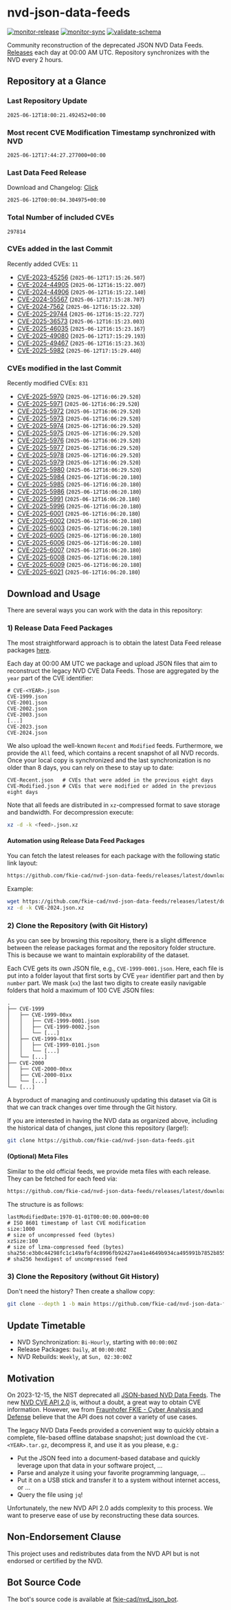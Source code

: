# nvd-json-data-feeds

[![monitor-release](https://github.com/fkie-cad/nvd-json-data-feeds/actions/workflows/monitor_release.yml/badge.svg)](https://github.com/fkie-cad/nvd-json-data-feeds/actions/workflows/monitor_release.yml)
[![monitor-sync](https://github.com/fkie-cad/nvd-json-data-feeds/actions/workflows/monitor_sync.yml/badge.svg)](https://github.com/fkie-cad/nvd-json-data-feeds/actions/workflows/monitor_sync.yml)
[![validate-schema](https://github.com/fkie-cad/nvd-json-data-feeds/actions/workflows/validate_schema.yml/badge.svg)](https://github.com/fkie-cad/nvd-json-data-feeds/actions/workflows/validate_schema.yml)

Community reconstruction of the deprecated JSON NVD Data Feeds.
[Releases](https://github.com/fkie-cad/nvd-json-data-feeds/releases/latest) each day at 00:00 AM UTC.
Repository synchronizes with the NVD every 2 hours.

## Repository at a Glance

### Last Repository Update

```plain
2025-06-12T18:00:21.492452+00:00
```

### Most recent CVE Modification Timestamp synchronized with NVD

```plain
2025-06-12T17:44:27.277000+00:00
```

### Last Data Feed Release

Download and Changelog: [Click](https://github.com/fkie-cad/nvd-json-data-feeds/releases/latest)

```plain
2025-06-12T00:00:04.304975+00:00
```

### Total Number of included CVEs

```plain
297814
```

### CVEs added in the last Commit

Recently added CVEs: `11`

- [CVE-2023-45256](CVE-2023/CVE-2023-452xx/CVE-2023-45256.json) (`2025-06-12T17:15:26.507`)
- [CVE-2024-44905](CVE-2024/CVE-2024-449xx/CVE-2024-44905.json) (`2025-06-12T16:15:22.007`)
- [CVE-2024-44906](CVE-2024/CVE-2024-449xx/CVE-2024-44906.json) (`2025-06-12T16:15:22.140`)
- [CVE-2024-55567](CVE-2024/CVE-2024-555xx/CVE-2024-55567.json) (`2025-06-12T17:15:28.707`)
- [CVE-2024-7562](CVE-2024/CVE-2024-75xx/CVE-2024-7562.json) (`2025-06-12T16:15:22.320`)
- [CVE-2025-29744](CVE-2025/CVE-2025-297xx/CVE-2025-29744.json) (`2025-06-12T16:15:22.727`)
- [CVE-2025-36573](CVE-2025/CVE-2025-365xx/CVE-2025-36573.json) (`2025-06-12T16:15:23.003`)
- [CVE-2025-46035](CVE-2025/CVE-2025-460xx/CVE-2025-46035.json) (`2025-06-12T16:15:23.167`)
- [CVE-2025-49080](CVE-2025/CVE-2025-490xx/CVE-2025-49080.json) (`2025-06-12T17:15:29.193`)
- [CVE-2025-49467](CVE-2025/CVE-2025-494xx/CVE-2025-49467.json) (`2025-06-12T16:15:23.363`)
- [CVE-2025-5982](CVE-2025/CVE-2025-59xx/CVE-2025-5982.json) (`2025-06-12T17:15:29.440`)


### CVEs modified in the last Commit

Recently modified CVEs: `831`

- [CVE-2025-5970](CVE-2025/CVE-2025-59xx/CVE-2025-5970.json) (`2025-06-12T16:06:29.520`)
- [CVE-2025-5971](CVE-2025/CVE-2025-59xx/CVE-2025-5971.json) (`2025-06-12T16:06:29.520`)
- [CVE-2025-5972](CVE-2025/CVE-2025-59xx/CVE-2025-5972.json) (`2025-06-12T16:06:29.520`)
- [CVE-2025-5973](CVE-2025/CVE-2025-59xx/CVE-2025-5973.json) (`2025-06-12T16:06:29.520`)
- [CVE-2025-5974](CVE-2025/CVE-2025-59xx/CVE-2025-5974.json) (`2025-06-12T16:06:29.520`)
- [CVE-2025-5975](CVE-2025/CVE-2025-59xx/CVE-2025-5975.json) (`2025-06-12T16:06:29.520`)
- [CVE-2025-5976](CVE-2025/CVE-2025-59xx/CVE-2025-5976.json) (`2025-06-12T16:06:29.520`)
- [CVE-2025-5977](CVE-2025/CVE-2025-59xx/CVE-2025-5977.json) (`2025-06-12T16:06:29.520`)
- [CVE-2025-5978](CVE-2025/CVE-2025-59xx/CVE-2025-5978.json) (`2025-06-12T16:06:29.520`)
- [CVE-2025-5979](CVE-2025/CVE-2025-59xx/CVE-2025-5979.json) (`2025-06-12T16:06:29.520`)
- [CVE-2025-5980](CVE-2025/CVE-2025-59xx/CVE-2025-5980.json) (`2025-06-12T16:06:29.520`)
- [CVE-2025-5984](CVE-2025/CVE-2025-59xx/CVE-2025-5984.json) (`2025-06-12T16:06:20.180`)
- [CVE-2025-5985](CVE-2025/CVE-2025-59xx/CVE-2025-5985.json) (`2025-06-12T16:06:20.180`)
- [CVE-2025-5986](CVE-2025/CVE-2025-59xx/CVE-2025-5986.json) (`2025-06-12T16:06:20.180`)
- [CVE-2025-5991](CVE-2025/CVE-2025-59xx/CVE-2025-5991.json) (`2025-06-12T16:06:20.180`)
- [CVE-2025-5996](CVE-2025/CVE-2025-59xx/CVE-2025-5996.json) (`2025-06-12T16:06:20.180`)
- [CVE-2025-6001](CVE-2025/CVE-2025-60xx/CVE-2025-6001.json) (`2025-06-12T16:06:20.180`)
- [CVE-2025-6002](CVE-2025/CVE-2025-60xx/CVE-2025-6002.json) (`2025-06-12T16:06:20.180`)
- [CVE-2025-6003](CVE-2025/CVE-2025-60xx/CVE-2025-6003.json) (`2025-06-12T16:06:20.180`)
- [CVE-2025-6005](CVE-2025/CVE-2025-60xx/CVE-2025-6005.json) (`2025-06-12T16:06:20.180`)
- [CVE-2025-6006](CVE-2025/CVE-2025-60xx/CVE-2025-6006.json) (`2025-06-12T16:06:20.180`)
- [CVE-2025-6007](CVE-2025/CVE-2025-60xx/CVE-2025-6007.json) (`2025-06-12T16:06:20.180`)
- [CVE-2025-6008](CVE-2025/CVE-2025-60xx/CVE-2025-6008.json) (`2025-06-12T16:06:20.180`)
- [CVE-2025-6009](CVE-2025/CVE-2025-60xx/CVE-2025-6009.json) (`2025-06-12T16:06:20.180`)
- [CVE-2025-6021](CVE-2025/CVE-2025-60xx/CVE-2025-6021.json) (`2025-06-12T16:06:20.180`)


## Download and Usage

There are several ways you can work with the data in this repository:

### 1) Release Data Feed Packages

The most straightforward approach is to obtain the latest Data Feed release packages [here](https://github.com/fkie-cad/nvd-json-data-feeds/releases/latest).

Each day at 00:00 AM UTC we package and upload JSON files that aim to reconstruct the legacy NVD CVE Data Feeds.
Those are aggregated by the `year` part of the CVE identifier:

```
# CVE-<YEAR>.json
CVE-1999.json
CVE-2001.json
CVE-2002.json
CVE-2003.json
[...]
CVE-2023.json
CVE-2024.json
```

We also upload the well-known `Recent` and `Modified` feeds.
Furthermore, we provide the `All` feed, which contains a recent snapshot of all NVD records.
Once your local copy is synchronized and the last synchronization is no older than 8 days, you can rely on these to stay up to date:

```plain
CVE-Recent.json   # CVEs that were added in the previous eight days
CVE-Modified.json # CVEs that were modified or added in the previous eight days
```

Note that all feeds are distributed in `xz`-compressed format to save storage and bandwidth.
For decompression execute:

```sh
xz -d -k <feed>.json.xz
```

#### Automation using Release Data Feed Packages

You can fetch the latest releases for each package with the following static link layout:

```sh
https://github.com/fkie-cad/nvd-json-data-feeds/releases/latest/download/CVE-<YEAR>.json.xz
```

Example:

```sh
wget https://github.com/fkie-cad/nvd-json-data-feeds/releases/latest/download/CVE-2024.json.xz
xz -d -k CVE-2024.json.xz
```

### 2) Clone the Repository (with Git History)

As you can see by browsing this repository, there is a slight difference between the release packages format and the repository folder structure.
This is because we want to maintain explorability of the dataset.

Each CVE gets its own JSON file, e.g., `CVE-1999-0001.json`.
Here, each file is put into a folder layout that first sorts by CVE `year` identifier part and then by `number` part.
We mask (`xx`) the last two digits to create easily navigable folders that hold a maximum of 100 CVE JSON files:

```plain
.
├── CVE-1999
│   ├── CVE-1999-00xx
│   │   ├── CVE-1999-0001.json
│   │   ├── CVE-1999-0002.json
│   │   └── [...]
│   ├── CVE-1999-01xx
│   │   ├── CVE-1999-0101.json
│   │   └── [...]
│   └── [...]
├── CVE-2000
│   ├── CVE-2000-00xx
│   ├── CVE-2000-01xx
│   └── [...]
└── [...]
```

A byproduct of managing and continuously updating this dataset via Git is that we can track changes over time through the Git history.

If you are interested in having the NVD data as organized above, including the historical data of changes, just clone this repository (large!):

```sh
git clone https://github.com/fkie-cad/nvd-json-data-feeds.git
```

#### (Optional) Meta Files

Similar to the old official feeds, we provide meta files with each release. They can be fetched for each feed via:

```sh
https://github.com/fkie-cad/nvd-json-data-feeds/releases/latest/download/CVE-<YEAR>.meta
```

The structure is as follows:

```plain
lastModifiedDate:1970-01-01T00:00:00.000+00:00                          # ISO 8601 timestamp of last CVE modification
size:1000                                                               # size of uncompressed feed (bytes)
xzSize:100                                                              # size of lzma-compressed feed (bytes)
sha256:e3b0c44298fc1c149afbf4c8996fb92427ae41e4649b934ca495991b7852b855 # sha256 hexdigest of uncompressed feed
```

### 3) Clone the Repository (without Git History)

Don't need the history? Then create a shallow copy:

```sh
git clone --depth 1 -b main https://github.com/fkie-cad/nvd-json-data-feeds.git
```


## Update Timetable

* NVD Synchronization: `Bi-Hourly`, starting with `00:00:00Z`
* Release Packages: `Daily`, at `00:00:00Z`
* NVD Rebuilds: `Weekly`, at `Sun, 02:30:00Z`


## Motivation

On 2023-12-15, the NIST deprecated all [JSON-based NVD Data Feeds](https://nvd.nist.gov/vuln/data-feeds#divRetirementBanner-1).
The new [NVD CVE API 2.0](https://nvd.nist.gov/developers/vulnerabilities) is, without a doubt, a great way to obtain CVE information.
However, we from [Fraunhofer FKIE - Cyber Analysis and Defense](https://www.fkie.fraunhofer.de/en/departments/cad.html) believe that the API does not cover a variety of use cases.

The legacy NVD Data Feeds provided a convenient way to quickly obtain a complete, file-based offline database snapshot; just download the `CVE-<YEAR>.tar.gz`, decompress it, and use it as you please, e.g.:

- Put the JSON feed into a document-based database and quickly leverage upon that data in your software project, ...
- Parse and analyze it using your favorite programming language, ...
- Put it on a USB stick and transfer it to a system without internet access, or ...
- Query the file using `jq`!

Unfortunately, the new NVD API 2.0 adds complexity to this process.
We want to preserve ease of use by reconstructing these data sources.

## Non-Endorsement Clause

This project uses and redistributes data from the NVD API but is not endorsed or certified by the NVD.

## Bot Source Code

The bot's source code is available at [fkie-cad/nvd\_json\_bot](https://github.com/fkie-cad/nvd_json_bot).